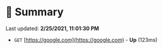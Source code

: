 # 📖 Summary
Last updated: **2/25/2021, 11:01:30 PM**

- `GET` [https://google.com](https://google.com) - **Up** (123ms)
